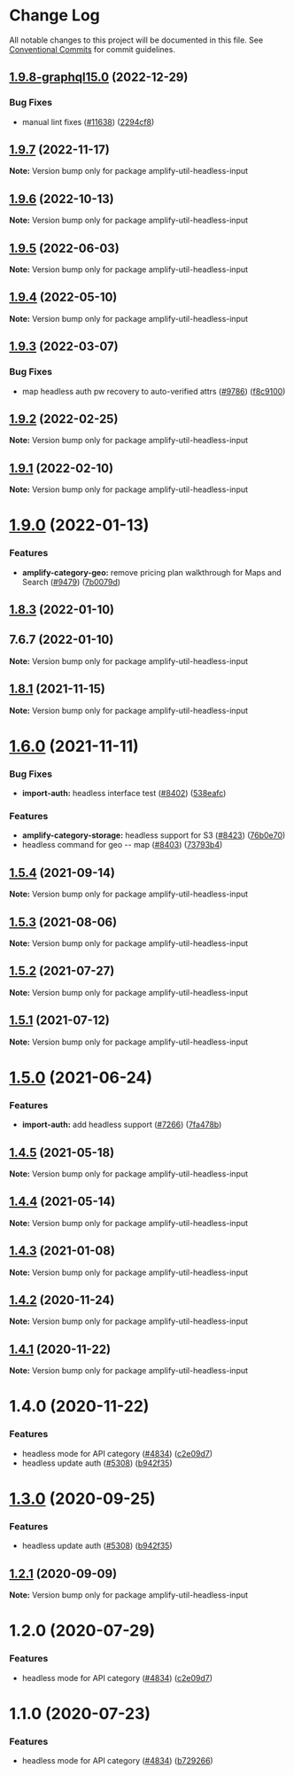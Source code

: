 # Change Log

All notable changes to this project will be documented in this file.
See [Conventional Commits](https://conventionalcommits.org) for commit guidelines.

## [1.9.8-graphql15.0](https://github.com/aws-amplify/amplify-cli/compare/amplify-util-headless-input@1.9.7...amplify-util-headless-input@1.9.8-graphql15.0) (2022-12-29)


### Bug Fixes

* manual lint fixes ([#11638](https://github.com/aws-amplify/amplify-cli/issues/11638)) ([2294cf8](https://github.com/aws-amplify/amplify-cli/commit/2294cf8bf1ec2d6d58251649871e6e9617c49b23))





## [1.9.7](https://github.com/aws-amplify/amplify-cli/compare/amplify-util-headless-input@1.9.6...amplify-util-headless-input@1.9.7) (2022-11-17)

**Note:** Version bump only for package amplify-util-headless-input





## [1.9.6](https://github.com/aws-amplify/amplify-cli/compare/amplify-util-headless-input@1.9.5...amplify-util-headless-input@1.9.6) (2022-10-13)

**Note:** Version bump only for package amplify-util-headless-input





## [1.9.5](https://github.com/aws-amplify/amplify-cli/compare/amplify-util-headless-input@1.9.4...amplify-util-headless-input@1.9.5) (2022-06-03)

**Note:** Version bump only for package amplify-util-headless-input





## [1.9.4](https://github.com/aws-amplify/amplify-cli/compare/amplify-util-headless-input@1.9.3...amplify-util-headless-input@1.9.4) (2022-05-10)

**Note:** Version bump only for package amplify-util-headless-input





## [1.9.3](https://github.com/aws-amplify/amplify-cli/compare/amplify-util-headless-input@1.9.2...amplify-util-headless-input@1.9.3) (2022-03-07)


### Bug Fixes

* map headless auth pw recovery to auto-verified attrs ([#9786](https://github.com/aws-amplify/amplify-cli/issues/9786)) ([f8c9100](https://github.com/aws-amplify/amplify-cli/commit/f8c9100d0ea0dfe87233624883ff8ae8c9bf48a7))





## [1.9.2](https://github.com/aws-amplify/amplify-cli/compare/amplify-util-headless-input@1.9.1...amplify-util-headless-input@1.9.2) (2022-02-25)

**Note:** Version bump only for package amplify-util-headless-input





## [1.9.1](https://github.com/aws-amplify/amplify-cli/compare/amplify-util-headless-input@1.9.0...amplify-util-headless-input@1.9.1) (2022-02-10)

**Note:** Version bump only for package amplify-util-headless-input





# [1.9.0](https://github.com/aws-amplify/amplify-cli/compare/amplify-util-headless-input@1.8.3...amplify-util-headless-input@1.9.0) (2022-01-13)


### Features

* **amplify-category-geo:** remove pricing plan walkthrough for Maps and Search ([#9479](https://github.com/aws-amplify/amplify-cli/issues/9479)) ([7b0079d](https://github.com/aws-amplify/amplify-cli/commit/7b0079dff4fdf13df5bd8f90213d4b91ccd2287b))





## [1.8.3](https://github.com/aws-amplify/amplify-cli/compare/amplify-util-headless-input@1.8.1...amplify-util-headless-input@1.8.3) (2022-01-10)



## 7.6.7 (2022-01-10)

**Note:** Version bump only for package amplify-util-headless-input





## [1.8.1](https://github.com/aws-amplify/amplify-cli/compare/amplify-util-headless-input@1.6.0...amplify-util-headless-input@1.8.1) (2021-11-15)

**Note:** Version bump only for package amplify-util-headless-input





# [1.6.0](https://github.com/aws-amplify/amplify-cli/compare/amplify-util-headless-input@1.5.4...amplify-util-headless-input@1.6.0) (2021-11-11)


### Bug Fixes

* **import-auth:** headless interface test ([#8402](https://github.com/aws-amplify/amplify-cli/issues/8402)) ([538eafc](https://github.com/aws-amplify/amplify-cli/commit/538eafc6cacdd750243ec897dfb9486f5c83daac))


### Features

* **amplify-category-storage:** headless support for S3 ([#8423](https://github.com/aws-amplify/amplify-cli/issues/8423)) ([76b0e70](https://github.com/aws-amplify/amplify-cli/commit/76b0e700d6221292a25b384e2ecfc7a64e9916dd))
* headless command for geo -- map ([#8403](https://github.com/aws-amplify/amplify-cli/issues/8403)) ([73793b4](https://github.com/aws-amplify/amplify-cli/commit/73793b44411d329c52bed9337c0933d7066ee4de))





## [1.5.4](https://github.com/aws-amplify/amplify-cli/compare/amplify-util-headless-input@1.5.3...amplify-util-headless-input@1.5.4) (2021-09-14)

**Note:** Version bump only for package amplify-util-headless-input





## [1.5.3](https://github.com/aws-amplify/amplify-cli/compare/amplify-util-headless-input@1.5.2...amplify-util-headless-input@1.5.3) (2021-08-06)

**Note:** Version bump only for package amplify-util-headless-input





## [1.5.2](https://github.com/aws-amplify/amplify-cli/compare/amplify-util-headless-input@1.5.1...amplify-util-headless-input@1.5.2) (2021-07-27)

**Note:** Version bump only for package amplify-util-headless-input





## [1.5.1](https://github.com/aws-amplify/amplify-cli/compare/amplify-util-headless-input@1.5.0...amplify-util-headless-input@1.5.1) (2021-07-12)

**Note:** Version bump only for package amplify-util-headless-input





# [1.5.0](https://github.com/aws-amplify/amplify-cli/compare/amplify-util-headless-input@1.4.5...amplify-util-headless-input@1.5.0) (2021-06-24)


### Features

* **import-auth:** add headless support ([#7266](https://github.com/aws-amplify/amplify-cli/issues/7266)) ([7fa478b](https://github.com/aws-amplify/amplify-cli/commit/7fa478bbfebbbe70e286eb19d436d772c32c4fd2))





## [1.4.5](https://github.com/aws-amplify/amplify-cli/compare/amplify-util-headless-input@1.4.4...amplify-util-headless-input@1.4.5) (2021-05-18)

**Note:** Version bump only for package amplify-util-headless-input





## [1.4.4](https://github.com/aws-amplify/amplify-cli/compare/amplify-util-headless-input@1.4.3...amplify-util-headless-input@1.4.4) (2021-05-14)

**Note:** Version bump only for package amplify-util-headless-input





## [1.4.3](https://github.com/aws-amplify/amplify-cli/compare/amplify-util-headless-input@1.4.2...amplify-util-headless-input@1.4.3) (2021-01-08)

**Note:** Version bump only for package amplify-util-headless-input





## [1.4.2](https://github.com/aws-amplify/amplify-cli/compare/amplify-util-headless-input@1.4.1...amplify-util-headless-input@1.4.2) (2020-11-24)

**Note:** Version bump only for package amplify-util-headless-input





## [1.4.1](https://github.com/aws-amplify/amplify-cli/compare/amplify-util-headless-input@1.3.0...amplify-util-headless-input@1.4.1) (2020-11-22)

**Note:** Version bump only for package amplify-util-headless-input





# 1.4.0 (2020-11-22)


### Features

* headless mode for API category ([#4834](https://github.com/nikhname/amplify-cli/issues/4834)) ([c2e09d7](https://github.com/nikhname/amplify-cli/commit/c2e09d73fd1bb461eeace8f4a7addd70a63047ad))
* headless update auth ([#5308](https://github.com/nikhname/amplify-cli/issues/5308)) ([b942f35](https://github.com/nikhname/amplify-cli/commit/b942f3589f1df1361ae7eb6e42f18dbf6900d1bf))





# [1.3.0](https://github.com/aws-amplify/amplify-cli/compare/amplify-util-headless-input@1.2.1...amplify-util-headless-input@1.3.0) (2020-09-25)


### Features

* headless update auth ([#5308](https://github.com/aws-amplify/amplify-cli/issues/5308)) ([b942f35](https://github.com/aws-amplify/amplify-cli/commit/b942f3589f1df1361ae7eb6e42f18dbf6900d1bf))





## [1.2.1](https://github.com/aws-amplify/amplify-cli/compare/amplify-util-headless-input@1.2.0...amplify-util-headless-input@1.2.1) (2020-09-09)

**Note:** Version bump only for package amplify-util-headless-input





# 1.2.0 (2020-07-29)


### Features

* headless mode for API category ([#4834](https://github.com/aws-amplify/amplify-cli/issues/4834)) ([c2e09d7](https://github.com/aws-amplify/amplify-cli/commit/c2e09d73fd1bb461eeace8f4a7addd70a63047ad))





# 1.1.0 (2020-07-23)


### Features

* headless mode for API category ([#4834](https://github.com/aws-amplify/amplify-cli/issues/4834)) ([b729266](https://github.com/aws-amplify/amplify-cli/commit/b729266b9bb519738ef88125784d72ac428f47e1))
